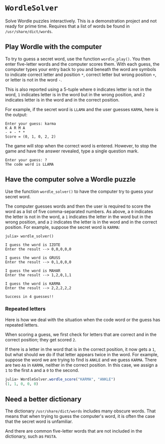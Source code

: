 # `WordleSolver`

Solve Wordle puzzles interactively. This is a demonstration project and not ready for prime time. Requires that a list of words be found in `/usr/share/dict/words`. 

## Play Wordle with the computer

To try to guess a secret word, use the function `wordle_play()`. You then enter five-letter words and the computer scores them. With each guess, the computer types your entry back to you and beneath the word are symbols to indicate correct letter and position `*`, correct letter but wrong position `+`, or letter is not in the word `-`.

This is also reported using a 5-tuple where `0` indicates letter is not in the word, `1` indicates letter is in the word but in the wrong position, and `2` indicates letter is in the word and in the correct position. 

For example, if the secret word is `LLAMA` and the user guesses `KARMA`, here is the output:
```
Enter your guess: karma  
K A R M A 
- + - * * 
Score = (0, 1, 0, 2, 2)
```

The game will stop when the correct word is entered. However, to stop the game and have the answer revealed, type a single question mark.
```
Enter your guess: ?
The code word is LLAMA
```

## Have the computer solve a Wordle puzzle

Use the function `wordle_solver()` to have the computer try to guess your secret word. 

The computer guesses words and then the user is required to score the word as a list of five comma-separated numbers. As above, a `0` indicates the letter is not in the word, a `1` indicates the letter in the word but in the wrong position, and a `2` indicates the letter is in the word and in the correct position. For example, suppose the secret word is `KARMA`:
```
julia> wordle_solver()

I guess the word is IZOTE
Enter the result --> 0,0,0,0,0

I guess the word is GRUSS
Enter the result --> 0,1,0,0,0

I guess the word is MAHAR
Enter the result --> 1,2,0,1,1

I guess the word is KARMA
Enter the result --> 2,2,2,2,2

Success in 4 guesses!!
```

### Repeated letters

Here is how we deal with the situation when the code word or the guess has repeated letters. 

When scoring a guess, we first check for letters that are correct and in the correct position; they get scored `2`. 

If there is a letter in the word that is in the correct position, it now gets a `1`, but what should we do if that letter appears twice in the word. For example, suppose the word we are trying to find is `ANKLE` and we guess `KARMA`. There are two `A`s in `KARMA`, neither in the correct position. In this case, we assign a `1` to the first `A` and a `0` to the second.
```julia
julia> WordleSolver.wordle_score("KARMA", "ANKLE")
(1, 1, 0, 0, 0)
```



## Need a better dictionary

The dictionary `/usr/share/dict/words` includes many obscure words. That means that when trying to guess the computer's word, it is often the case that the secret word is unfamiliar. 

And there are common five-letter words that are not included in the dictionary, such as `PASTA`. 








